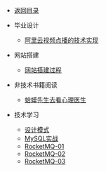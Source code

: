 <!-- _sidebar.md -->
* [返回目录](README.md)

[//]: # (* 待办事项)

[//]: # (  * [待办事项]&#40;/docBlog/待办事项.md&#41;)
* 毕业设计
  * [阿里云视频点播的技术实现](/docBlog/毕业设计/阿里云视频点播的技术实现.md)
  
* 网站搭建
  * [网站搭建过程](/docBlog/网站搭建过程.md)
* 非技术书籍阅读
  * [蛤蟆先生去看心理医生](/docBlog/非技术书籍阅读/蛤蟆先生去看心理医生.md)
* 技术学习
  * [设计模式](/docBlog/技术学习/设计模式.md)
  * [MySQL实战](/docBlog/技术学习/MySQL实战/全局锁、表锁以及行锁.md)
  * [RocketMQ-01](/docBlog/技术学习/RocketMQ-01.md)
  * [RocketMQ-02](/docBlog/技术学习/RocketMQ-02.md)
  * [RocketMQ-03](/docBlog/技术学习/RocketMQ-03.md)

[//]: # (* 算法思路汇总)

[//]: # (  * [lc450]&#40;/docBlog/算法思路汇总/lc450.md&#41; )

[//]: # (  * [lc236]&#40;/docBlog/算法思路汇总/lc236.md&#41; )

[//]: # (  * [lc77]&#40;/docBlog/算法思路汇总/lc77.md&#41; )

[//]: # (  * [lc17]&#40;/docBlog/算法思路汇总/lc17.md&#41; )

[//]: # (  * [lc39]&#40;/docBlog/算法思路汇总/lc39.md&#41; )

[//]: # (  * [lc236]&#40;/docBlog/算法思路汇总/lc236.md&#41; )

[//]: # (  * [lc450]&#40;/docBlog/算法思路汇总/lc450.md&#41; )

[//]: # (  * [回溯常用问题]&#40;/docBlog/算法思路汇总/回溯常用问题.md&#41; )

[//]: # (  * [回溯算法规则和模板]&#40;/docBlog/算法思路汇总/回溯算法规则和模板.md&#41; )
[//]: # (* 各佬面经)

[//]: # (  * [面经1]&#40;/docBlog/优秀面经/我面面面.md&#41;)
<!-- * 八股记忆

  * [2021.10.28](/docBlog/面试准备/八股记忆/2021.10.28)

  * [2021.10.31](/docBlog/面试准备/八股记忆/2021.10.31)

  * [2022.1.18](/docBlog/面试准备/八股记忆/2022.1.18)
  * [数据库八股](/docBlog/面试准备/八股记忆/数据库记忆.md)
  * [并发基础](/docBlog/面试准备/八股记忆/并发基础.md)
  * [并发基础2](/docBlog/面试准备/八股记忆/并发基础2.md)
  * [并发基础3](/docBlog/面试准备/八股记忆/并发基础3.md)

* 面试的问题
  * [有价值的提问](/docBlog/面试准备/面试问题/有价值的提问.md)
  * [自我介绍](/docBlog/面试准备/面试问题/自我介绍.md) -->
    